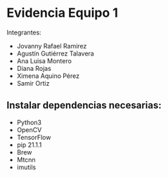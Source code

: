 # Evidencia Equipo 1
Integrantes: 
- Jovanny Rafael Ramirez
- Agustín Gutiérrez Talavera
- Ana Luisa Montero
- Diana Rojas
- Ximena Aquino Pérez
- Samir Ortiz
## Instalar dependencias necesarias:
- Python3
- OpenCV
- TensorFlow
- pip 21.1.1
- Brew
- Mtcnn
- imutils

